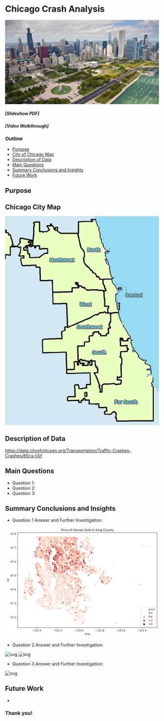 # Chicago Crash Analysis

<img src="https://github.com/JosephDenney/ChicagoCrashes/blob/master/img/Chicago.jpeg" width="800"/>

##### [Slideshow PDF]
##### [Video Walkthrough]

### Outline
* [Purpose](#Purpose)
* [City of Chicago Map](#City_of_Chicago_Map)
* [Description of Data](#Description_of_Data)
* [Main Questions](#Main-Questions)
* [Summary Conclusions and Insights](#Summary-Conclusions-and-Insights)
* [Future Work](#Future-Work)

## Purpose

#### 

## Chicago City Map

<img src="https://github.com/JosephDenney/ChicagoCrashes/blob/master/img/City_regions.gif" width = "800"/>

## Description of Data

https://data.cityofchicago.org/Transportation/Traffic-Crashes-Crashes/85ca-t3if

## Main Questions
* Question 1: 
* Question 2: 
* Question 3: 

## Summary Conclusions and Insights
* Question 1 Answer and Further Investigation: 

![svg](https://github.com/JosephDenney/KingCountyRealEstate/blob/master/img/Mod2HousingReg_files/Mod2HousingReg_66_0.svg)

* Question 2 Answer and Further Investigation:

![svg](img/Mod2HousingReg_files/Mod2HousingReg_80_1.svg)
![svg](img/Mod2HousingReg_files/Mod2HousingReg_81_1.svg)

* Question 3 Answer and Further Investigation: 

![svg](img/Mod2HousingReg_files/Mod2HousingReg_85_0.svg)


## Future Work
* 

### Thank you!
